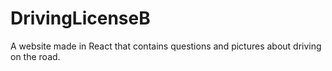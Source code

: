 # DrivingLicenseB
 A website made in React that contains questions and pictures about driving on the road.
